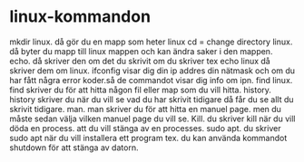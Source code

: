 # linux-kommandon
mkdir linux. då gör du en mapp som heter linux 
cd = change directory linux. då byter du mapp till linux mappen och kan ändra saker i den mappen.
echo. då skriver den om det du skrivit om du skriver tex echo linux då skriver dem om linux.
ifconfig visar dig din ip addres din nätmask och om du har fått några error koder.så de commandot visar dig info om ipn.
find linux. find skriver du för att hitta någon fil eller map som du vill hitta.
history. history skriver du när du vill se vad du har skrivit tidigare då får du se allt du skrivit tidigare.
man. man skriver du för att hitta en manuel page. men du måste sedan välja vilken manuel page du vill se.
Kill. du skriver kill när du vill döda en process. att du vill stänga av en processes.
sudo apt. du skriver sudo apt när du vill installera ett program tex. 
du kan använda kommandot shutdown för att stänga av datorn. 
